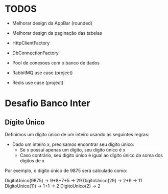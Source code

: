 # TODOS

- Melhorar design da AppBar (rounded)
- Melhorar design da paginação das tabelas



- HttpClientFactory
- DbConnectionFactory
- Pool de conexoes com o banco de dados

- RabbitMQ use case (project)
- Redis use case (project)


























# Desafio Banco Inter

## Dígito Único

Definimos um dígito único de um inteiro usando as seguintes regras:

- Dado um inteiro x, precisamos encontrar seu dígito único:
    - Se x possui apenas um dígito, seu dígito único é x
    - Caso contrário, seu dígito único é igual ao dígito único da soma dos dígitos de x

Por exemplo, o dígito único de 9875 será calculado como:

DigitoUnico(9875) -> 9+8+7+5 -> 29
DigitoUnico(29) -> 2+9 -> 11
DigitoUnico(11) -> 1+1 -> 2
DigitoUnico(2) -> 2







